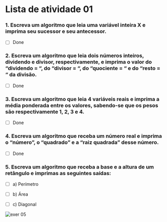 # Lista de atividade 01

### 1. Escreva um algoritmo que leia uma variável inteira X e imprima seu sucessor e seu antecessor.

- [ ] Done

### 2. Escreva um algoritmo que leia dois números inteiros, dividendo e divisor, respectivamente, e imprima o valor do “dividendo = “, do “divisor = “, do “quociente = “ e do “resto = “ da divisão.

- [ ] Done

### 3. Escreva um algoritmo que leia 4 variáveis reais e imprima a média ponderada entre os valores, sabendo-se que os pesos são respectivamente 1, 2, 3 e 4.

- [ ] Done

### 4. Escreva um algoritmo que receba um número real e imprima o “número”, o “quadrado” e a “raiz quadrada” desse número.

- [ ] Done

### 5. Escreva um algoritmo que receba a base e a altura de um retângulo e imprimas as seguintes saídas:

- [ ] a) Perímetro

- [ ] b) Área

- [ ] c) Diagonal

![exer 05](https://github.com/ifmscb-ads-turma-1229/primeiro-semestre/blob/main/doc/img/list-01-exer05.png)
